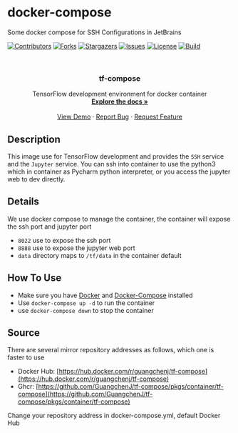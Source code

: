 # docker-compose
Some docker compose for SSH Configurations in JetBrains


<div id="top"></div>

<!-- PROJECT SHIELDS -->
[![Contributors][contributors-shield]][contributors-url]
[![Forks][forks-shield]][forks-url]
[![Stargazers][stars-shield]][stars-url]
[![Issues][issues-shield]][issues-url]
[![License][license-shield]][license-url]
[![Build][build-shield]][build-url]


<!-- PROJECT LOGO -->
<br />
<div align="center">
<!--   <a href="https://github.com/GuangchenJ/tf-compose">
    <img src="images/logo.png" alt="Logo" width="80" height="80">
  </a> -->

<h3 align="center">tf-compose</h3>

  <p align="center">
    TensorFlow development environment for docker container
    <br />
    <a href="https://github.com/GuangchenJ/tf-compose"><strong>Explore the docs »</strong></a>
    <br />
    <br />
    <a href="https://github.com/GuangchenJ/tf-compose">View Demo</a>
    ·
    <a href="https://github.com/GuangchenJ/tf-compose/issues">Report Bug</a>
    ·
    <a href="https://github.com/GuangchenJ/tf-compose/issues">Request Feature</a>
  </p>
</div>

## Description

This image use for TensorFlow development and provides the `SSH` service and the `Jupyter` service. You can ssh into container to use the python3 which in container as Pycharm python interpreter, or you access the jupyter web to dev directly.

## Details

We use docker compose to manage the container, the container will expose the ssh port and jupyter port

- `8022` use to expose the ssh port
- `8888` use to expose the jupyter web port
- `data` directory maps to `/tf/data` in the container default

## How To Use

- Make sure you have [Docker](https://www.docker.com/get-started) and [Docker-Compose](https://docs.docker.com/compose/) installed
- Use `docker-compose up -d` to run the container
- use `docker-compose down` to stop the container

## Source

There are several mirror repository addresses as follows, which one is faster to use

- Docker Hub: [https://hub.docker.com/r/guangchenj/tf-compose](https://hub.docker.com/r/guangchenj/tf-compose)
- Ghcr: [https://github.com/GuangchenJ/tf-compose/pkgs/container/tf-compose](https://github.com/GuangchenJ/tf-compose/pkgs/container/tf-compose)

Change your repository address in docker-compose.yml, default Docker Hub

<!-- MARKDOWN LINKS & IMAGES -->
<!-- https://www.markdownguide.org/basic-syntax/#reference-style-links -->
[contributors-shield]: https://img.shields.io/github/contributors/GuangchenJ/tf-compose.svg?style=for-the-badge
[contributors-url]: https://github.com/GuangchenJ/tf-compose/graphs/contributors
[forks-shield]: https://img.shields.io/github/forks/GuangchenJ/tf-compose.svg?style=for-the-badge
[forks-url]: https://github.com/GuangchenJ/tf-compose/network/members
[stars-shield]: https://img.shields.io/github/stars/GuangchenJ/tf-compose.svg?style=for-the-badge
[stars-url]: https://github.com/GuangchenJ/tf-compose/stargazers
[issues-shield]: https://img.shields.io/github/issues/GuangchenJ/tf-compose.svg?style=for-the-badge
[issues-url]: https://github.com/GuangchenJ/tf-compose/issues
[license-shield]: https://img.shields.io/github/license/GuangchenJ/tf-compose.svg?style=for-the-badge
[license-url]: https://github.com/GuangchenJ/tf-compose/blob/master/LICENSE
[build-shield]: https://img.shields.io/github/workflow/status/GuangchenJ/tf-compose/Docker%20Deploy?style=for-the-badge
[build-url]: https://github.com/GuangchenJ/tf-compose/actions/workflows/docker-publish.yml
